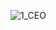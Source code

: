 ![1_CEO](https://github.com/Rmoreshwar/CXO_Dashboard/assets/77679935/20e8dbc2-9271-406b-9955-ce024f3f39a5)
